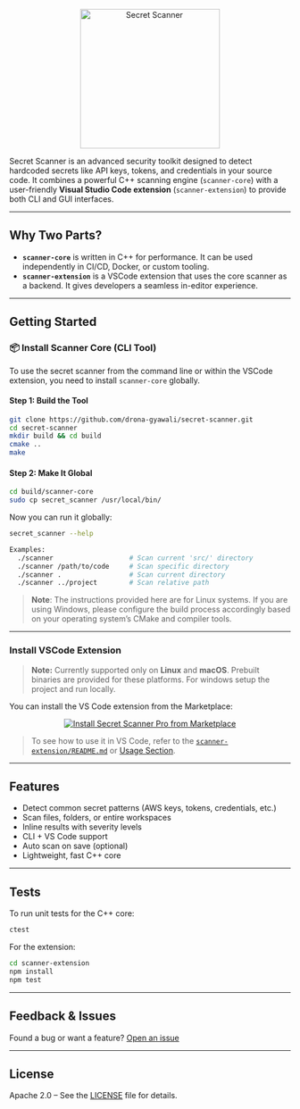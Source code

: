 <p align="center">
  <img src="https://github.com/user-attachments/assets/c3c1121b-e3d0-44bd-a3f9-18b55c5ca61b" alt="Secret Scanner" width="250"/>
</p>

Secret Scanner is an advanced security toolkit designed to detect hardcoded secrets like API keys, tokens, and credentials in your source code. It combines a powerful C++ scanning engine (`scanner-core`) with a user-friendly **Visual Studio Code extension** (`scanner-extension`) to provide both CLI and GUI interfaces.

---

## Why Two Parts?

* **`scanner-core`** is written in C++ for performance. It can be used independently in CI/CD, Docker, or custom tooling.
* **`scanner-extension`** is a VSCode extension that uses the core scanner as a backend. It gives developers a seamless in-editor experience.

---

## Getting Started

### 📦 Install Scanner Core (CLI Tool)

To use the secret scanner from the command line or within the VSCode extension, you need to install `scanner-core` globally.

#### Step 1: Build the Tool

```bash
git clone https://github.com/drona-gyawali/secret-scanner.git
cd secret-scanner
mkdir build && cd build
cmake ..
make
```

#### Step 2: Make It Global

```bash
cd build/scanner-core
sudo cp secret_scanner /usr/local/bin/
```

Now you can run it globally:

```bash
secret_scanner --help

Examples:
  ./scanner                   # Scan current 'src/' directory
  ./scanner /path/to/code     # Scan specific directory
  ./scanner .                 # Scan current directory
  ./scanner ../project        # Scan relative path

```

> **Note**: The instructions provided here are for Linux systems. If you are using Windows, please configure the build process accordingly based on your operating system’s CMake and compiler tools.
---

### Install VSCode Extension

> **Note:** Currently supported only on **Linux** and **macOS**. Prebuilt binaries are provided for these platforms. For windows setup the project and run locally.


You can install the VS Code extension from the Marketplace:

<p align="center">
  <a href="https://marketplace.visualstudio.com/items?itemName=drona-gyawali.secret-scanner-pro">
    <img src="https://img.shields.io/badge/-Install%20Now-blue?logo=visualstudiocode&style=for-the-badge" alt="Install Secret Scanner Pro from Marketplace">
  </a>
</p>

>  To see how to use it in VS Code, refer to the [`scanner-extension/README.md`](scanner-extension/README.md) or [Usage Section](https://marketplace.visualstudio.com/items?itemName=drona-gyawali.secret-scanner-pro&ssr=false#overview).

---

##  Features

* Detect common secret patterns (AWS keys, tokens, credentials, etc.)
* Scan files, folders, or entire workspaces
* Inline results with severity levels
* CLI + VS Code support
* Auto scan on save (optional)
* Lightweight, fast C++ core

---

## Tests

To run unit tests for the C++ core:

```bash
ctest
```

For the extension:

```bash
cd scanner-extension
npm install
npm test
```

---

## Feedback & Issues

Found a bug or want a feature? [Open an issue](https://github.com/drona-gyawali/secret-scanner/issues)

---

## License

Apache 2.0 – See the [LICENSE](LICENSE) file for details.
